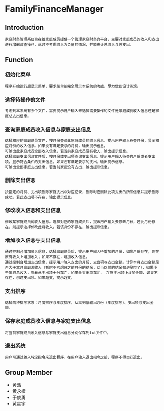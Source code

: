 # FamilyFinanceManager
## Introduction
    家庭财务管理系统旨在给家庭成员提供一个管理家庭财务的平台，主要对家庭成员的收入和支出进行增删改查操作，此时不考虑收入为负值的情况，并能统计总收入与总支出。
## Function
### 初始化菜单
    程序开始运行后显示菜单，要求菜单能完全展示本系统的功能，尽力做到设计美观。
###	选择待操作的文件
    考虑到本系统有多个文件，需要提示用户输入来选择需要操作的文件是家庭成员收入信息还是家庭总支出信息。
###	查询家庭成员收入信息与家庭支出信息
    选择相应的家庭成员文件，按月份查询此家庭成员的收入信息。提示用户输入待查月份，显示相应月份的收入信息。如果没有满足要求的月份，输出提示信息。
    可输出此家庭成员全部收入信息，若当前家庭成员没有收入，输出提示信息。
    选择家庭支出信息文件后，按月份或支出项查询支出信息。提示用户输入待查的月份或者支出项，显示符合条件的支出信息。如果没有满足要求的支出，输出提示信息。
    可输出全部家庭支出信息，若当前家庭没有支出，输出提示信息。
###	删除支出信息
    按指定的月份、支出项删除家庭支出中对应记录，删除时应删除此项支出的所有信息并提示删除成功。若此支出项不存在，输出提示信息。
###	修改收入信息和支出信息
    修改某家庭成员的收入信息。选择对应的家庭成员后，提示用户输入要修改月份，若此月份存在，则提示选择修改此月收入。若该月份不存在，输出提示信息。
###	增加收入信息与支出信息
    通过控制台增加收入信息，选择家庭成员后，提示用户输入待增加的月份，如果月份存在，则在原有收入上增加收入；如果不存在，增加收入信息。
    通过控制台增加支出信息，提示用户输入支出的月份、支出项与支出金额。计算本月支出金额是否大于本月家庭总收入（暂时不考虑用之前月份的结余，就当以前的结余都进股市了），如果小于家庭总收入，则看此支出项十分存在，如果此支出项存在， 在原支出项上增加金额，如果不存在，创建支出项。如果超支，提示超支。
###	支出排序
    选择两种排序状态：月度排序与年度排序。从高到低输出月份（年度排序）、支出项与支出金额。
###	保存家庭成员收入信息与家庭支出信息
	将当前家庭成员收入信息与家庭支出信息分别保存到txt文件中。
### 退出系统
    用户可通过输入特定指令来退出程序，在用户输入退出指令之前，程序不得自行退出。
## Group Member
 - 黄浩
 - 黄永橙
 - 于俊勇
 - 黄星宇
